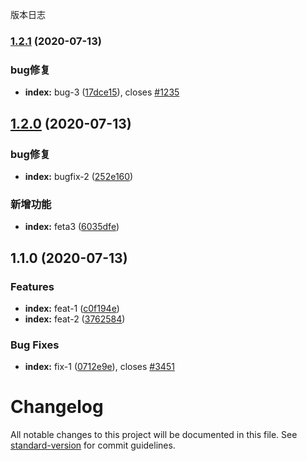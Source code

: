 版本日志
### [1.2.1](https://github.com/xuguo-code/fruitscript/compare/v1.2.0...v1.2.1) (2020-07-13)


### bug修复

* **index:** bug-3 ([17dce15](https://github.com/xuguo-code/fruitscript/commit/17dce1504eb775907cd21d273d2a5bb7d2aa550f)), closes [#1235](http://bug.leimingtech.com/zentao/bug-view-1235.html)

## [1.2.0](https://github.com/xuguo-code/fruitscript/compare/v1.1.0...v1.2.0) (2020-07-13)


### bug修复

* **index:** bugfix-2 ([252e160](https://github.com/xuguo-code/fruitscript/commit/252e160b79e8493aa3ea0c38a9558f8369943d42))


### 新增功能

* **index:** feta3 ([6035dfe](https://github.com/xuguo-code/fruitscript/commit/6035dfe58835508341e8658ea5564f0d9c1c3a25))

## 1.1.0 (2020-07-13)


### Features

* **index:** feat-1 ([c0f194e](https://github.com/xuguo-code/fruitscript/commit/c0f194e1867cba2e1d0352046cc1669fe01ef10b))
* **index:** feat-2 ([3762584](https://github.com/xuguo-code/fruitscript/commit/3762584d1230ec1139368a8b3026a9839e56fcfc))


### Bug Fixes

* **index:** fix-1 ([0712e9e](https://github.com/xuguo-code/fruitscript/commit/0712e9ed06feef9eecbd210496b7ac213319d609)), closes [#3451](https://github.com/xuguo-code/fruitscript/issues/3451)

# Changelog

All notable changes to this project will be documented in this file. See [standard-version](https://github.com/conventional-changelog/standard-version) for commit guidelines.
